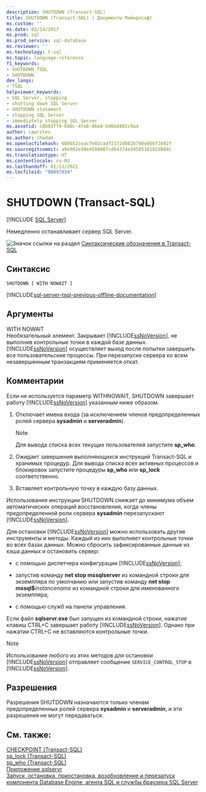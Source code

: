 ```yaml
---
description: SHUTDOWN (Transact-SQL)
title: SHUTDOWN (Transact-SQL) | Документы Майкрософт
ms.custom: ''
ms.date: 03/14/2017
ms.prod: sql
ms.prod_service: sql-database
ms.reviewer: ''
ms.technology: t-sql
ms.topic: language-reference
f1_keywords:
- SHUTDOWN_TSQL
- SHUTDOWN
dev_langs:
- TSQL
helpviewer_keywords:
- SQL Server, stopping
- shutting down SQL Server
- SHUTDOWN statement
- stopping SQL Server
- immediately stopping SQL Server
ms.assetid: c8b03ff9-688c-4fe8-86e8-bd6bd401c9a4
author: cawrites
ms.author: chadam
ms.openlocfilehash: 680652ceacfe82ca4f2372d082b790e066f2692f
ms.sourcegitcommit: a9e982e30e458866fcd64374e3458516182d604c
ms.translationtype: HT
ms.contentlocale: ru-RU
ms.lasthandoff: 01/11/2021
ms.locfileid: "98097034"
---
```

# <a name="shutdown-transact-sql"></a>SHUTDOWN (Transact-SQL)
[!INCLUDE [SQL Server](../../includes/applies-to-version/sqlserver.md)]

  Немедленно останавливает сервер SQL Server.  
  
 ![Значок ссылки на раздел](../../database-engine/configure-windows/media/topic-link.gif "Значок ссылки на раздел") [Синтаксические обозначения в Transact-SQL](../../t-sql/language-elements/transact-sql-syntax-conventions-transact-sql.md)  
  
## <a name="syntax"></a>Синтаксис  
  
```syntaxsql
SHUTDOWN [ WITH NOWAIT ]   
```  
  
[!INCLUDE[sql-server-tsql-previous-offline-documentation](../../includes/sql-server-tsql-previous-offline-documentation.md)]

## <a name="arguments"></a>Аргументы
 WITH NOWAIT  
 Необязательный элемент. Закрывает [!INCLUDE[ssNoVersion](../../includes/ssnoversion-md.md)], не выполнив контрольные точки в каждой базе данных. [!INCLUDE[ssNoVersion](../../includes/ssnoversion-md.md)] осуществляет выход после попытки завершить все пользовательские процессы. При перезапуске сервера ко всем незавершенным транзакциям применяется откат.  
  
## <a name="remarks"></a>Комментарии  
 Если не используется параметр WITHNOWAIT, SHUTDOWN завершает работу [!INCLUDE[ssNoVersion](../../includes/ssnoversion-md.md)] указанным ниже образом.  
  
1.  Отключает имена входа (за исключением членов предопределенных ролей сервера **sysadmin** и **serveradmin**).  
  
    > [!NOTE]  
    >  Для вывода списка всех текущих пользователей запустите **sp_who**.  
  
2.  Ожидает завершения выполняющихся инструкций Transact-SQL и хранимых процедур. Для вывода списка всех активных процессов и блокировок запустите процедуры **sp_who** или **sp_lock** соответственно.  
  
3.  Вставляет контрольную точку в каждую базу данных.  
  
 Использование инструкции SHUTDOWN снижает до минимума объем автоматических операций восстановления, когда члены предопределенной роли сервера **sysadmin** перезапускают [!INCLUDE[ssNoVersion](../../includes/ssnoversion-md.md)].  
  
 Для остановки [!INCLUDE[ssNoVersion](../../includes/ssnoversion-md.md)] можно использовать другие инструменты и методы. Каждый из них выполняет контрольные точки во всех базах данных. Можно сбросить зафиксированные данные из кэша данных и остановить сервер:  
  
-   с помощью диспетчера конфигурации [!INCLUDE[ssNoVersion](../../includes/ssnoversion-md.md)];  
  
-   запустив команду **net stop mssqlserver** из командной строки для экземпляра по умолчанию или запустив команду **net stop mssql$**_instancename_ из командной строки для именованного экземпляра;  
  
-   с помощью служб на панели управления.  
  
 Если файл **sqlservr.exe** был запущен из командной строки, нажатие клавиш CTRL+C завершает работу [!INCLUDE[ssNoVersion](../../includes/ssnoversion-md.md)]. Однако при нажатии CTRL+C не вставляются контрольные точки.  
  
> [!NOTE]  
>  Использование любого из этих методов для остановки [!INCLUDE[ssNoVersion](../../includes/ssnoversion-md.md)] отправляет сообщение `SERVICE_CONTROL_STOP` в [!INCLUDE[ssNoVersion](../../includes/ssnoversion-md.md)].  
  
## <a name="permissions"></a>Разрешения  
 Разрешения SHUTDOWN назначаются только членам предопределенных ролей сервера **sysadmin** и **serveradmin**, и эти разрешения не могут передаваться.  
  
## <a name="see-also"></a>См. также:  
 [CHECKPOINT (Transact-SQL)](../../t-sql/language-elements/checkpoint-transact-sql.md)   
 [sp_lock (Transact-SQL)](../../relational-databases/system-stored-procedures/sp-lock-transact-sql.md)   
 [sp_who (Transact-SQL)](../../relational-databases/system-stored-procedures/sp-who-transact-sql.md)   
 [Приложение sqlservr](../../tools/sqlservr-application.md)   
 [Запуск, остановка, приостановка, возобновление и перезапуск компонента Database Engine, агента SQL и службы браузера SQL Server](../../database-engine/configure-windows/start-stop-pause-resume-restart-sql-server-services.md)  
  
  
